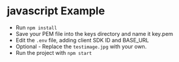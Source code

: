 # javascript Example

- Run `npm install`
- Save your PEM file into the keys directory and name it key.pem
- Edit the `.env` file, adding client SDK ID and BASE_URL
- Optional - Replace the `testimage.jpg` with your own.
- Run the project with `npm start`
